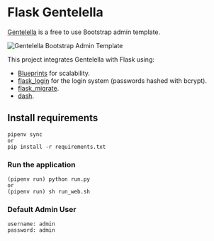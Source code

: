 # Flask Gentelella

[Gentelella](https://github.com/puikinsh/gentelella) is a free to use Bootstrap admin template.

![Gentelella Bootstrap Admin Template](https://cdn.colorlib.com/wp/wp-content/uploads/sites/2/gentelella-admin-template-preview.jpg "Gentelella Theme Browser Preview")

This project integrates Gentelella with Flask using: 
- [Blueprints](http://flask.pocoo.org/docs/0.12/blueprints/) for scalability.
- [flask_login](https://flask-login.readthedocs.io/en/latest/) for the login system (passwords hashed with bcrypt).
- [flask_migrate](https://flask-migrate.readthedocs.io/en/latest/).
- [dash](https://dash.plot.ly/).

##  Install requirements 
    pipenv sync
    or
    pip install -r requirements.txt

### Run the application
    (pipenv run) python run.py
    or 
    (pipenv run) sh run_web.sh

### Default Admin User
    username: admin
    password: admin